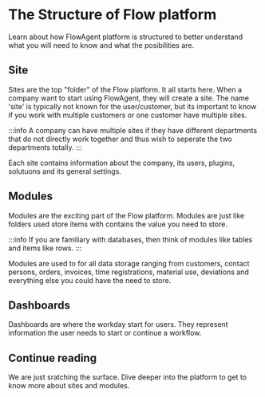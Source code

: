 # The Structure of Flow platform

Learn about how FlowAgent platform is structured to better understand what you will need to know and what the posibilities are.

## Site

Sites are the top "folder" of the Flow platform. It all starts here. When a company want to start using FlowAgent, they will create a site.
The name 'site' is typically not known for the user/customer, but its important to know if you work with multiple customers or one customer have multiple sites.

:::info
A company can have multiple sites if they have different departments that do not directly work together and thus wish to seperate the two departments totally.
:::

Each site contains information about the company, its users, plugins, solutuons and its general settings.

## Modules

Modules are the exciting part of the Flow platform. Modules are just like folders used store items with contains the value you need to store. 

:::info
If you are familiary with databases, then think of modules like tables and items like rows.
:::

Modules are used to for all data storage ranging from customers, contact persons, orders, invoices, time registrations, material use, deviations and everything else you could have the need to store.

## Dashboards

Dashboards are where the workday start for users. They represent information the user needs to start or continue a workflow.

## Continue reading

We are just sratching the surface. Dive deeper into the platform to get to know more about sites and modules.